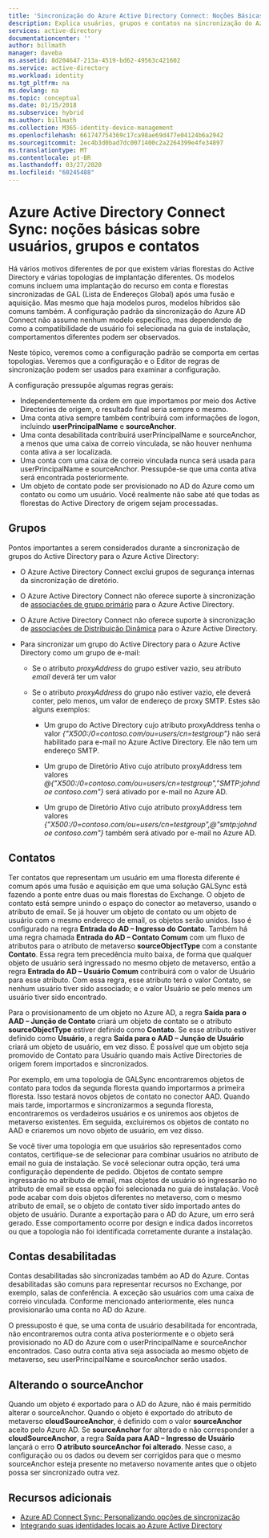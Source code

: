 ```yaml
---
title: 'Sincronização do Azure Active Directory Connect: Noções Básicas sobre Usuários, Grupos e Contatos | Microsoft Docs'
description: Explica usuários, grupos e contatos na sincronização do Azure Active Directory Connect.
services: active-directory
documentationcenter: ''
author: billmath
manager: daveba
ms.assetid: 8d204647-213a-4519-bd62-49563c421602
ms.service: active-directory
ms.workload: identity
ms.tgt_pltfrm: na
ms.devlang: na
ms.topic: conceptual
ms.date: 01/15/2018
ms.subservice: hybrid
ms.author: billmath
ms.collection: M365-identity-device-management
ms.openlocfilehash: 661747754369c17ca98ae69d477e04124b6a2942
ms.sourcegitcommit: 2ec4b3d0bad7dc0071400c2a2264399e4fe34897
ms.translationtype: MT
ms.contentlocale: pt-BR
ms.lasthandoff: 03/27/2020
ms.locfileid: "60245488"
---
```

# <a name="azure-ad-connect-sync-understanding-users-groups-and-contacts"></a>Azure Active Directory Connect Sync: noções básicas sobre usuários, grupos e contatos
Há vários motivos diferentes de por que existem várias florestas do Active Directory e várias topologias de implantação diferentes. Os modelos comuns incluem uma implantação do recurso em conta e florestas sincronizadas de GAL (Lista de Endereços Global) após uma fusão e aquisição. Mas mesmo que haja modelos puros, modelos híbridos são comuns também. A configuração padrão da sincronização do Azure AD Connect não assume nenhum modelo específico, mas dependendo de como a compatibilidade de usuário foi selecionada na guia de instalação, comportamentos diferentes podem ser observados.

Neste tópico, veremos como a configuração padrão se comporta em certas topologias. Veremos que a configuração e o Editor de regras de sincronização podem ser usados para examinar a configuração.

A configuração pressupõe algumas regras gerais:
* Independentemente da ordem em que importamos por meio dos Active Directories de origem, o resultado final seria sempre o mesmo.
* Uma conta ativa sempre também contribuirá com informações de logon, incluindo **userPrincipalName** e **sourceAnchor**.
* Uma conta desabilitada contribuirá userPrincipalName e sourceAnchor, a menos que uma caixa de correio vinculada, se não houver nenhuma conta ativa a ser localizada.
* Uma conta com uma caixa de correio vinculada nunca será usada para userPrincipalName e sourceAnchor. Pressupõe-se que uma conta ativa será encontrada posteriormente.
* Um objeto de contato pode ser provisionado no AD do Azure como um contato ou como um usuário. Você realmente não sabe até que todas as florestas do Active Directory de origem sejam processadas.

## <a name="groups"></a>Grupos
Pontos importantes a serem considerados durante a sincronização de grupos do Active Directory para o Azure Active Directory:

* O Azure Active Directory Connect exclui grupos de segurança internas da sincronização de diretório.

* O Azure Active Directory Connect não oferece suporte à sincronização de [associações de grupo primário](https://technet.microsoft.com/library/cc771489(v=ws.11).aspx) para o Azure Active Directory.

* O Azure Active Directory Connect não oferece suporte à sincronização de [associações de Distribuição Dinâmica](https://technet.microsoft.com/library/bb123722(v=exchg.160).aspx) para o Azure Active Directory.

* Para sincronizar um grupo do Active Directory para o Azure Active Directory como um grupo de e-mail:

    * Se o atributo *proxyAddress* do grupo estiver vazio, seu atributo *email* deverá ter um valor

    * Se o atributo *proxyAddress* do grupo não estiver vazio, ele deverá conter, pelo menos, um valor de endereço de proxy SMTP. Estes são alguns exemplos:
    
      * Um grupo do Active Directory cujo atributo proxyAddress tenha o valor *{"X500:/0=contoso.com/ou=users/cn=testgroup"}* não será habilitado para e-mail no Azure Active Directory. Ele não tem um endereço SMTP.
      
      * Um grupo de Diretório Ativo cujo atributo proxyAddress tem valores *\@{"X500:/0=contoso.com/ou=users/cn=testgroup","SMTP:johndoe contoso.com"}* será ativado por e-mail no Azure AD.
      
      * Um grupo de Diretório Ativo cujo atributo proxyAddress tem valores *{"X500:/0=contoso.com/ou=users/cn=testgroup",\@"smtp:johndoe contoso.com"}* também será ativado por e-mail no Azure AD.

## <a name="contacts"></a>Contatos
Ter contatos que representam um usuário em uma floresta diferente é comum após uma fusão e aquisição em que uma solução GALSync está fazendo a ponte entre duas ou mais florestas do Exchange. O objeto de contato está sempre unindo o espaço do conector ao metaverso, usando o atributo de email. Se já houver um objeto de contato ou um objeto de usuário com o mesmo endereço de email, os objetos serão unidos. Isso é configurado na regra **Entrada do AD – Ingresso do Contato**. Também há uma regra chamada **Entrada do AD – Contato Comum** com um fluxo de atributos para o atributo de metaverso **sourceObjectType** com a constante **Contato**. Essa regra tem precedência muito baixa, de forma que qualquer objeto de usuário será ingressado no mesmo objeto de metaverso, então a regra **Entrada do AD – Usuário Comum** contribuirá com o valor de Usuário para esse atributo. Com essa regra, esse atributo terá o valor Contato, se nenhum usuário tiver sido associado; e o valor Usuário se pelo menos um usuário tiver sido encontrado.

Para o provisionamento de um objeto no Azure AD, a regra **Saída para o AAD – Junção de Contato** criará um objeto de contato se o atributo **sourceObjectType** estiver definido como **Contato**. Se esse atributo estiver definido como **Usuário**, a regra **Saída para o AAD – Junção de Usuário** criará um objeto de usuário, em vez disso.
É possível que um objeto seja promovido de Contato para Usuário quando mais Active Directories de origem forem importados e sincronizados.

Por exemplo, em uma topologia de GALSync encontraremos objetos de contato para todos da segunda floresta quando importarmos a primeira floresta. Isso testará novos objetos de contato no conector AAD. Quando mais tarde, importarmos e sincronizarmos a segunda floresta, encontraremos os verdadeiros usuários e os uniremos aos objetos de metaverso existentes. Em seguida, excluiremos os objetos de contato no AAD e criaremos um novo objeto de usuário, em vez disso.

Se você tiver uma topologia em que usuários são representados como contatos, certifique-se de selecionar para combinar usuários no atributo de email no guia de instalação. Se você selecionar outra opção, terá uma configuração dependente de pedido. Objetos de contato sempre ingressarão no atributo de email, mas objetos de usuário só ingressarão no atributo de email se essa opção foi selecionada no guia de instalação. Você pode acabar com dois objetos diferentes no metaverso, com o mesmo atributo de email, se o objeto de contato tiver sido importado antes do objeto de usuário. Durante a exportação para o AD do Azure, um erro será gerado. Esse comportamento ocorre por design e indica dados incorretos ou que a topologia não foi identificada corretamente durante a instalação.

## <a name="disabled-accounts"></a>Contas desabilitadas
Contas desabilitadas são sincronizadas também ao AD do Azure. Contas desabilitadas são comuns para representar recursos no Exchange, por exemplo, salas de conferência. A exceção são usuários com uma caixa de correio vinculada. Conforme mencionado anteriormente, eles nunca provisionarão uma conta no AD do Azure.

O pressuposto é que, se uma conta de usuário desabilitada for encontrada, não encontraremos outra conta ativa posteriormente e o objeto será provisionado no AD do Azure com o userPrincipalName e sourceAnchor encontrados. Caso outra conta ativa seja associada ao mesmo objeto de metaverso, seu userPrincipalName e sourceAnchor serão usados.

## <a name="changing-sourceanchor"></a>Alterando o sourceAnchor
Quando um objeto é exportado para o AD do Azure, não é mais permitido alterar o sourceAnchor. Quando o objeto é exportado do atributo de metaverso **cloudSourceAnchor**, é definido com o valor **sourceAnchor** aceito pelo Azure AD. Se **sourceAnchor** for alterado e não corresponder a **cloudSourceAnchor**, a regra **Saída para AAD – Ingresso de Usuário** lançará o erro **O atributo sourceAnchor foi alterado**. Nesse caso, a configuração ou os dados ou devem ser corrigidos para que o mesmo sourceAnchor esteja presente no metaverso novamente antes que o objeto possa ser sincronizado outra vez.

## <a name="additional-resources"></a>Recursos adicionais
* [Azure AD Connect Sync: Personalizando opções de sincronização](how-to-connect-sync-whatis.md)
* [Integrando suas identidades locais ao Azure Active Directory](whatis-hybrid-identity.md)

